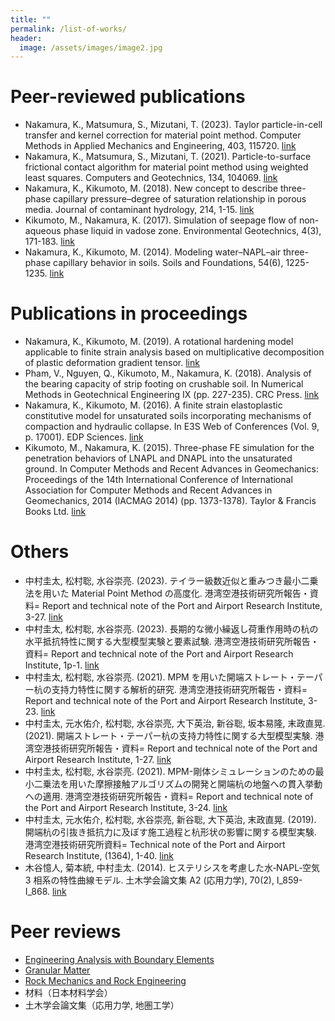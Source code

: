 ```yaml
---
title: ""
permalink: /list-of-works/
header:
  image: /assets/images/image2.jpg
---
```


# Peer-reviewed publications

* Nakamura, K., Matsumura, S., Mizutani, T. (2023). Taylor particle-in-cell transfer and kernel correction for material point method. Computer Methods in Applied Mechanics and Engineering, 403, 115720. [link](https://doi.org/10.1016/j.cma.2022.115720)
* Nakamura, K., Matsumura, S., Mizutani, T. (2021). Particle-to-surface frictional contact algorithm for material point method using weighted least squares. Computers and Geotechnics, 134, 104069. [link](https://doi.org/10.1016/j.compgeo.2021.104069)
* Nakamura, K., Kikumoto, M. (2018). New concept to describe three-phase capillary pressure–degree of saturation relationship in porous media. Journal of contaminant hydrology, 214, 1-15. [link](https://doi.org/10.1016/j.jconhyd.2018.03.008)
* Kikumoto, M., Nakamura, K. (2017). Simulation of seepage flow of non-aqueous phase liquid in vadose zone. Environmental Geotechnics, 4(3), 171-183. [link](https://doi.org/10.1680/jenge.15.00011)
* Nakamura, K., Kikumoto, M. (2014). Modeling water–NAPL–air three-phase capillary behavior in soils. Soils and Foundations, 54(6), 1225-1235. [link](https://doi.org/10.1016/j.sandf.2014.11.015)

# Publications in proceedings

* Nakamura, K., Kikumoto, M. (2019). A rotational hardening model applicable to finite strain analysis based on multiplicative decomposition of plastic deformation gradient tensor. [link](https://yo-1.ct.ntust.edu.tw:8887/tgssp/file/16ARC/file/TC103-009_JGS-077.pdf)
* Pham, V., Nguyen, Q., Kikumoto, M., Nakamura, K. (2018). Analysis of the bearing capacity of strip footing on crushable soil. In Numerical Methods in Geotechnical Engineering IX (pp. 227-235). CRC Press. [link](https://www.researchgate.net/publication/333953329_Analysis_of_the_bearing_capacity_of_strip_footing_on_crushable_soil)
* Nakamura, K., Kikumoto, M. (2016). A finite strain elastoplastic constitutive model for unsaturated soils incorporating mechanisms of compaction and hydraulic collapse. In E3S Web of Conferences (Vol. 9, p. 17001). EDP Sciences. [link](https://www.e3s-conferences.org/articles/e3sconf/abs/2016/04/e3sconf_eunsat2016_17001/e3sconf_eunsat2016_17001.html)
* Kikumoto, M., Nakamura, K. (2015). Three-phase FE simulation for the penetration behaviors of LNAPL and DNAPL into the unsaturated ground. In Computer Methods and Recent Advances in Geomechanics: Proceedings of the 14th International Conference of International Association for Computer Methods and Recent Advances in Geomechanics, 2014 (IACMAG 2014) (pp. 1373-1378). Taylor & Francis Books Ltd. [link](https://www.proquest.com/openview/a2202106d2a13f6d94fe9f49e0ebd3d4/1?pq-origsite=gscholar&cbl=2069212)

# Others

* 中村圭太, 松村聡, 水谷崇亮. (2023). テイラー級数近似と重みつき最小二乗法を用いた Material Point Method の高度化. 港湾空港技術研究所報告・資料= Report and technical note of the Port and Airport Research Institute, 3-27. [link](https://www.pari.go.jp/2023/06/REPORT62-2-1.html)
* 中村圭太, 松村聡, 水谷崇亮. (2023). 長期的な微小繰返し荷重作用時の杭の水平抵抗特性に関する大型模型実験と要素試験. 港湾空港技術研究所報告・資料= Report and technical note of the Port and Airport Research Institute, 1p-1. [link](https://www.pari.go.jp/2023/06/TECHNICALNOTE1408.html)
* 中村圭太, 松村聡, 水谷崇亮. (2021). MPM を用いた開端ストレート・テーパー杭の支持力特性に関する解析的研究. 港湾空港技術研究所報告・資料= Report and technical note of the Port and Airport Research Institute, 3-23. [link](https://www.pari.go.jp/2021/12/REPORT60-3-2.html)
* 中村圭太, 元水佑介, 松村聡, 水谷崇亮, 大下英治, 新谷聡, 坂本易隆, 末政直晃. (2021). 開端ストレート・テーパー杭の支持力特性に関する大型模型実験. 港湾空港技術研究所報告・資料= Report and technical note of the Port and Airport Research Institute, 1-27. [link](https://www.pari.go.jp/2021/12/TECHNICALNOTE1391.html)
* 中村圭太, 松村聡, 水谷崇亮. (2021). MPM-剛体シミュレーションのための最小二乗法を用いた摩擦接触アルゴリズムの開発と開端杭の地盤への貫入挙動への適用. 港湾空港技術研究所報告・資料= Report and technical note of the Port and Airport Research Institute, 3-24. [link](https://www.pari.go.jp/2021/06/REPORT60-1-7.html)
* 中村圭太, 元水佑介, 松村聡, 水谷崇亮, 新谷聡, 大下英治, 末政直晃. (2019). 開端杭の引抜き抵抗力に及ぼす施工過程と杭形状の影響に関する模型実験. 港湾空港技術研究所資料= Technical note of the Port and Airport Research Institute, (1364), 1-40. [link](https://www.pari.go.jp/2019/11/TECHNICALNOTE1364.html)
* 木谷憶人, 菊本統, 中村圭太. (2014). ヒステリシスを考慮した水‐NAPL‐空気 3 相系の特性曲線モデル. 土木学会論文集 A2 (応用力学), 70(2), I_859-I_868. [link](https://www.jstage.jst.go.jp/article/jscejam/70/2/70_I_859/_article/-char/ja/)

# Peer reviews

* [Engineering Analysis with Boundary Elements](https://www.sciencedirect.com/journal/engineering-analysis-with-boundary-elements)
* [Granular Matter](https://www.springer.com/journal/10035)
* [Rock Mechanics and Rock Engineering](https://www.springer.com/journal/603)
* 材料（日本材料学会）
* 土木学会論文集（応用力学, 地圏工学）
